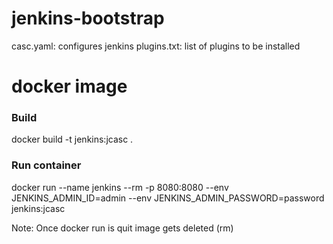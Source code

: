 # jenkins-bootstrap
casc.yaml: configures jenkins
plugins.txt: list of plugins to be installed

# docker image
### Build 
docker build -t jenkins:jcasc .
### Run container
docker run --name jenkins --rm -p 8080:8080 --env JENKINS_ADMIN_ID=admin --env JENKINS_ADMIN_PASSWORD=password jenkins:jcasc

Note: Once docker run is quit image gets deleted (rm)
